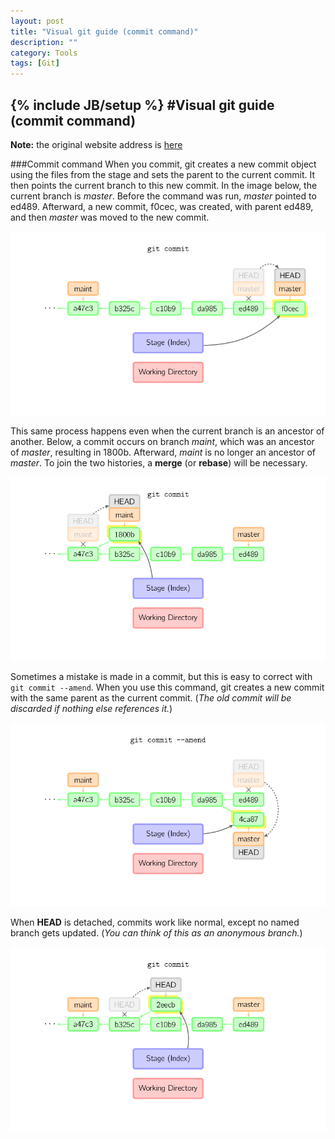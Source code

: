 ```yaml
---
layout: post
title: "Visual git guide (commit command)"
description: ""
category: Tools
tags: [Git]
---
```

{% include JB/setup %}
#Visual git guide (commit command)
---

**Note:** the original website address is [here](http://marklodato.github.io/visual-git-guide/index-en.html?no-svg)

###Commit command
When you commit, git creates a new commit object using the files from the stage and sets the parent to the current commit. It then points the current branch to this new commit. In the image below, the current branch is *master*. Before the command was run, *master* pointed to ed489. Afterward, a new commit, f0cec, was created, with parent ed489, and then *master* was moved to the new commit.   

![commit-master](assets/images/commit-master.png)

This same process happens even when the current branch is an ancestor of another. Below, a commit occurs on branch *maint*, which was an ancestor of *master*, resulting in 1800b. Afterward, *maint* is no longer an ancestor of *master*. To join the two histories, a **merge** (or **rebase**) will be necessary.   

![commit-maint](assets/images/commit-maint.png)

Sometimes a mistake is made in a commit, but this is easy to correct with `git commit --amend`. When you use this command, git creates a new commit with the same parent as the current commit. (*The old commit will be discarded if nothing else references it.*)   

![commit-amend](assets/images/commit-amend.png)

When **HEAD** is detached, commits work like normal, except no named branch gets updated. (*You can think of this as an anonymous branch.*)   

![commit-detached](assets/images/commit-detached.png)